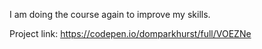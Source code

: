 I am doing the course again to improve my skills.

Project link: https://codepen.io/domparkhurst/full/VOEZNe
